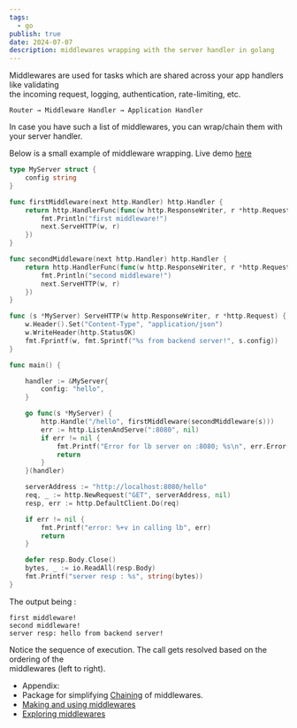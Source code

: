 ```yaml
---
tags:
  - go
publish: true
date: 2024-07-07
description: middlewares wrapping with the server handler in golang
---
```


Middlewares are used for tasks which are shared across your app handlers like validating<br>
the incoming request, logging, authentication, rate-limiting, etc.

`Router → Middleware Handler → Application Handler`

In case you have such a list of middlewares, you can wrap/chain them with your server handler.

Below is a small example of middleware wrapping.
Live demo [here](https://go.dev/play/p/iJiSUhy5bBC)

```go title="middleware_wrapping.go"
type MyServer struct {
	config string
}

func firstMiddleware(next http.Handler) http.Handler {
	return http.HandlerFunc(func(w http.ResponseWriter, r *http.Request) {
		fmt.Println("first middleware!")
		next.ServeHTTP(w, r)
	})
}

func secondMiddleware(next http.Handler) http.Handler {
	return http.HandlerFunc(func(w http.ResponseWriter, r *http.Request) {
		fmt.Println("second middleware!")
		next.ServeHTTP(w, r)
	})
}

func (s *MyServer) ServeHTTP(w http.ResponseWriter, r *http.Request) {
	w.Header().Set("Content-Type", "application/json")
	w.WriteHeader(http.StatusOK)
	fmt.Fprintf(w, fmt.Sprintf("%s from backend server!", s.config))
}

func main() {

	handler := &MyServer{
		config: "hello",
	}

	go func(s *MyServer) {
		http.Handle("/hello", firstMiddleware(secondMiddleware(s)))
		err := http.ListenAndServe(":8080", nil)
		if err != nil {
			fmt.Printf("Error for lb server on :8080; %s\n", err.Error())
			return
		}
	}(handler)

	serverAddress := "http://localhost:8080/hello"
	req, _ := http.NewRequest("GET", serverAddress, nil)
	resp, err := http.DefaultClient.Do(req)

	if err != nil {
		fmt.Printf("error: %+v in calling lb", err)
		return
	}

	defer resp.Body.Close()
	bytes, _ := io.ReadAll(resp.Body)
	fmt.Printf("server resp : %s", string(bytes))
}

```
The output being : 
```
first middleware!
second middleware!
server resp: hello from backend server!
```

Notice the sequence of execution. The call gets resolved based on the ordering of the<br> 
middlewares (left to right).

* Appendix:
* Package for simplifying [Chaining](https://github.com/justinas/alice) of middlewares.
* [Making and using middlewares](https://www.alexedwards.net/blog/making-and-using-middleware)
* [Exploring middlewares](https://vishnubharathi.codes/blog/exploring-middlewares-in-go/)
